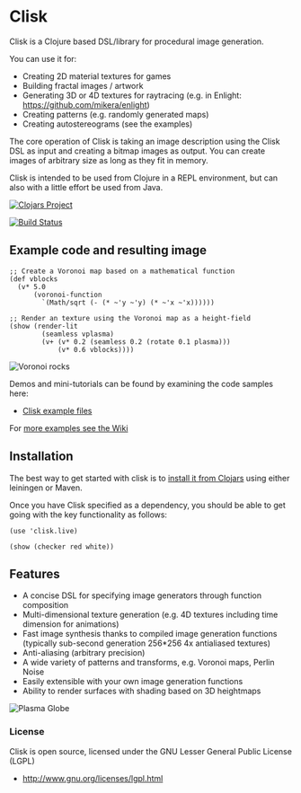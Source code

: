 # Clisk

Clisk is a Clojure based DSL/library for procedural image generation.

You can use it for:

 - Creating 2D material textures for games
 - Building fractal images / artwork
 - Generating 3D or 4D textures for raytracing (e.g. in Enlight: https://github.com/mikera/enlight)
 - Creating patterns (e.g. randomly generated maps)
 - Creating autostereograms (see the examples)

The core operation of Clisk is taking an image description using the Clisk DSL as input and
creating a bitmap images as output. You can create images of arbitrary size as long as they fit in memory.

Clisk is intended to be used from Clojure in a REPL environment, but can also with a little effort be used from Java.

[![Clojars Project](http://clojars.org/net.mikera/clisk/latest-version.svg)](http://clojars.org/net.mikera/clisk)

[![Build Status](https://secure.travis-ci.org/mikera/clisk.png)](http://travis-ci.org/mikera/clisk)

## Example code and resulting image

    ;; Create a Voronoi map based on a mathematical function
    (def vblocks 
      (v* 5.0 
          (voronoi-function 
            `(Math/sqrt (- (* ~'y ~'y) (* ~'x ~'x))))))

    ;; Render an texture using the Voronoi map as a height-field
    (show (render-lit 
            (seamless vplasma) 
            (v+ (v* 0.2 (seamless 0.2 (rotate 0.1 plasma))) 
                (v* 0.6 vblocks))))

![Voronoi rocks](https://raw.github.com/wiki/mikera/clisk/images/VoronoiRocks.png)

Demos and mini-tutorials can be found by examining the code samples here:

 - [Clisk example files](https://github.com/mikera/clisk/tree/develop/src/test/clojure/clisk/samples)

For [more examples see the Wiki](https://github.com/mikera/clisk/wiki)

## Installation

The best way to get started with clisk is to [install it from Clojars](https://clojars.org/net.mikera/clisk) using either leiningen or Maven.

Once you have Clisk specified as a dependency, you should be able to get going with the key functionality as follows:

    (use 'clisk.live)
     
    (show (checker red white))

## Features

* A concise DSL for specifying image generators through function composition
* Multi-dimensional texture generation (e.g. 4D textures including time dimension for animations) 
* Fast image synthesis thanks to compiled image generation functions (typically sub-second generation 256*256 4x antialiased textures)
* Anti-aliasing (arbitrary precision)
* A wide variety of patterns and transforms, e.g. Voronoi maps, Perlin Noise
* Easily extensible with your own image generation functions
* Ability to render surfaces with shading based on 3D heightmaps

![Plasma Globe](https://raw.github.com/wiki/mikera/clisk/images/PlasmaGlobe.png)


### License

Clisk is open source, licensed under the GNU Lesser General Public License (LGPL)

 - http://www.gnu.org/licenses/lgpl.html
